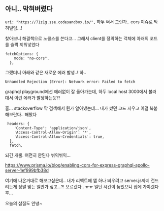 ## 아니.. 막혀버렸다

`uri: "https://71z1g.sse.codesandbox.io/",`
하두 써서 그런가.. cors 이슈로 막혀벌임...!

찾아보니 해결책으로 노콜스를 쓴다고...
그래서 client를 정의하는 객체에 아래의 코드를 슬쩍 끼워넣었다

```
fetchOptions: {
    mode: "no-cors",
  },
```

그랬더니 아래와 같은 새로운 에러 발생..! 하..

`Unhandled Rejection (Error): Network error: Failed to fetch`

graphql playground에선 에러없이 잘 돌아가는데, 하두 local host 3000에서 불러대서 이런 에러가 발생하는듯?!

흡... stackoverflow 막 검색해서 뭔가 알아냈는데...
내가 썼던 코드 지우고 이걸 복붙해보란다.. 해봤다

```
 headers: {
    'Content-Type': 'application/json',
    'Access-Control-Allow-Origin': '*',
    'Access-Control-Allow-Credentials': true,
  },
  fetch,
```

되긴 개뿔. 여전히 안된다 쒸익쒸익...

https://www.prisma.io/blog/enabling-cors-for-express-graphql-apollo-server-1ef999bfb38d

여기에 나온거대로 해보고싶은데..
내가 리액트에 앱 하나 띄우려고 server.js까지 건드리는게 정말 맞는 일인가 싶고...?! 모르겠다.. ㅠㅠ
일단 시간이 늦었으니 집에 가야겠다 후...

오늘의 삽질도 안녕~
